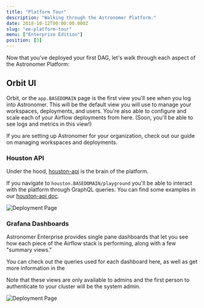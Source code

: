 ```yaml
---
title: "Platform Tour"
description: "Walking through the Astronomer Platform."
date: 2018-10-12T00:00:00.000Z
slug: "ee-platform-tour"
menu: ["Enterprise Edition"]
position: [3]
---
```


Now that you've deployed your first DAG, let's walk through each aspect of the Astronomer Platform:

## Orbit UI

Orbit, or the `app.BASEDOMAIN` page is the first view you'll see when you log into Astronomer. This will be the default view you will use to manage your workspaces, deployments, and users. You're also able to configure and scale each of your Airflow deployments from here. (Soon, you'll be able to see logs and metrics in this view!)

If you are setting up Astronomer for your organization, check out our guide on managing workspaces and deployments.

### Houston API

Under the hood, [houston-api](https://github.com/astronomer/houston-api) is the brain of the platform.

If you navigate to `houston.BASEDOMAIN/playground` you'll be able to interact with the platform through GraphQL queries. You can find some examples in our [houston-api doc](https://www.astronomer.io/docs/houston-api/).


![Deployment Page](https://assets2.astronomer.io/guides/docs/ee/houston_example.png)

### Grafana Dashboards

Astronomer Enterprise provides single pane dashboards that let you see how each piece of the Airflow stack is performing, along with a few "summary views."

You can check out the queries used for each dashboard here, as well as get more information in the

Note that these views are only available to admins and the first person to authenticate to your cluster will be the system admin.

![Deployment Page](https://assets2.astronomer.io/guides/docs/ee/airflow_deployment_overview.png)
